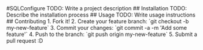 <snippet>
<content>
#SQLConfigure
TODO: Write a project description
## Installation
TODO: Describe the installation process
## Usage
TODO: Write usage instructions
## Contributing
1. Fork it!
2. Create your feature branch: `git checkout -b my-new-feature`
3. Commit your changes: `git commit -a -m 'Add some feature'`
4. Push to the branch: `git push origin my-new-feature`
5. Submit a pull request :D

</content>
</snippet>
